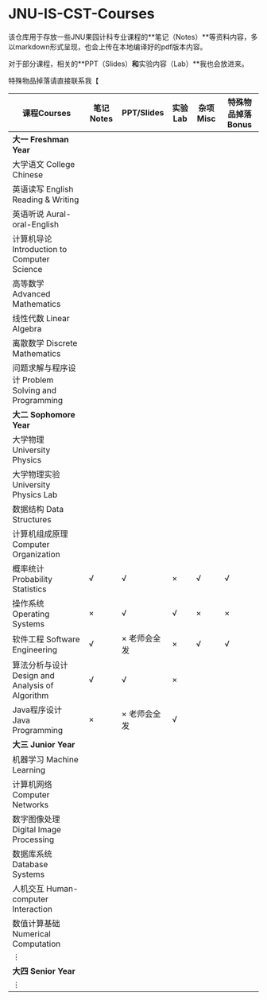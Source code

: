 # JNU-IS-CST-Courses

该仓库用于存放一些JNU果园计科专业课程的**笔记（Notes）**等资料内容，多以markdown形式呈现，也会上传在本地编译好的pdf版本内容。

对于部分课程，相关的**PPT（Slides）**和**实验内容（Lab）**我也会放进来。

特殊物品掉落请直接联系我【

| 课程Courses                                        | 笔记Notes | PPT/Slides   | 实验Lab | 杂项Misc | 特殊物品掉落Bonus |
| -------------------------------------------------- | --------- | ------------ | ------- | -------- | ----------------- |
| **大一 Freshman Year**                             |           |              |         |          |                   |
| 大学语文 College Chinese                           |           |              |         |          |                   |
| 英语读写 English Reading & Writing                 |           |              |         |          |                   |
| 英语听说 Aural-oral-English                        |           |              |         |          |                   |
| 计算机导论 Introduction to Computer Science        |           |              |         |          |                   |
| 高等数学 Advanced Mathematics                      |           |              |         |          |                   |
| 线性代数 Linear Algebra                            |           |              |         |          |                   |
| 离散数学 Discrete Mathematics                      |           |              |         |          |                   |
| 问题求解与程序设计 Problem Solving and Programming |           |              |         |          |                   |
| **大二 Sophomore Year**                            |           |              |         |          |                   |
| 大学物理 University Physics                        |           |              |         |          |                   |
| 大学物理实验 University Physics Lab                |           |              |         |          |                   |
| 数据结构 Data Structures                           |           |              |         |          |                   |
| 计算机组成原理 Computer Organization               |           |              |         |          |                   |
| 概率统计 Probability Statistics                    | √         | √            | ×       | √        | √                 |
| 操作系统 Operating Systems                         | ×         | √            | √       | ×        | ×                 |
| 软件工程 Software Engineering                      | √         | × 老师会全发 | ×       | √        | √                 |
| 算法分析与设计 Design and Analysis of Algorithm    | √         | √            | ×       |          |                   |
| Java程序设计 Java Programming                      | ×         | × 老师会全发 | √       |          |                   |
| **大三 Junior Year**                               |           |              |         |          |                   |
| 机器学习 Machine Learning                          |           |              |         |          |                   |
| 计算机网络 Computer Networks                       |           |              |         |          |                   |
| 数字图像处理 Digital Image Processing              |           |              |         |          |                   |
| 数据库系统 Database Systems                        |           |              |         |          |                   |
| 人机交互 Human-computer Interaction                |           |              |         |          |                   |
| 数值计算基础 Numerical Computation                 |           |              |         |          |                   |
| $\vdots$                                           |           |              |         |          |                   |
| **大四 Senior Year**                               |           |              |         |          |                   |
| $\vdots$                                           |           |              |         |          |                   |

